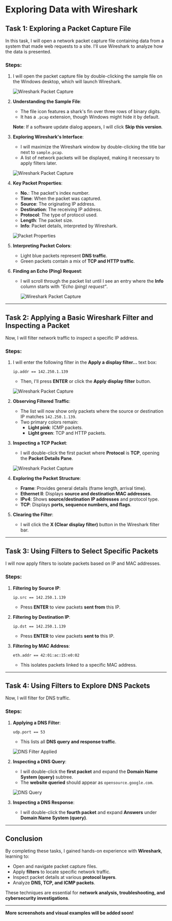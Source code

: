 # Exploring Data with Wireshark

## Task 1: Exploring a Packet Capture File

In this task, I will open a network packet capture file containing data from a system that made web requests to a site. I'll use Wireshark to analyze how the data is presented.

### Steps:
1. I will open the packet capture file by double-clicking the sample file on the Windows desktop, which will launch Wireshark.

   ![Wireshark Packet Capture](https://i.imgur.com/sSkYCcl.png)


2. **Understanding the Sample File**:
   - The file icon features a shark's fin over three rows of binary digits.
   - It has a `.pcap` extension, though Windows might hide it by default.

   **Note**: If a software update dialog appears, I will click **Skip this version**.

3. **Exploring Wireshark's Interface**:
   - I will maximize the Wireshark window by double-clicking the title bar next to `sample.pcap`.
   - A list of network packets will be displayed, making it necessary to apply filters later.

   ![Wireshark Packet Capture](https://i.imgur.com/cTdEikj.png)


4. **Key Packet Properties**:
   - **No.**: The packet's index number.
   - **Time**: When the packet was captured.
   - **Source**: The originating IP address.
   - **Destination**: The receiving IP address.
   - **Protocol**: The type of protocol used.
   - **Length**: The packet size.
   - **Info**: Packet details, interpreted by Wireshark.

   ![Packet Properties](images/packet_properties.png)

5. **Interpreting Packet Colors**:
   - Light blue packets represent **DNS traffic**.
   - Green packets contain a mix of **TCP and HTTP traffic**.


6. **Finding an Echo (Ping) Request**:
   - I will scroll through the packet list until I see an entry where the **Info** column starts with _"Echo (ping) request"_.
  
     ![Wireshark Packet Capture](https://i.imgur.com/EPXsies.png)


---

## Task 2: Applying a Basic Wireshark Filter and Inspecting a Packet

Now, I will filter network traffic to inspect a specific IP address.

### Steps:
1. I will enter the following filter in the **Apply a display filter...** text box:
   ```plaintext
   ip.addr == 142.250.1.139
   ```
   - Then, I'll press **ENTER** or click the **Apply display filter** button.

   ![Wireshark Packet Capture](https://i.imgur.com/AAMNGhG.png)


2. **Observing Filtered Traffic**:
   - The list will now show only packets where the source or destination IP matches `142.250.1.139`.
   - Two primary colors remain:
     - **Light pink**: ICMP packets.
     - **Light green**: TCP and HTTP packets.


3. **Inspecting a TCP Packet**:
   - I will double-click the first packet where **Protocol** is **TCP**, opening the **Packet Details Pane**.

    ![Wireshark Packet Capture](https://i.imgur.com/9nK4R9f.png)

4. **Exploring the Packet Structure**:
   - **Frame**: Provides general details (frame length, arrival time).
   - **Ethernet II**: Displays **source and destination MAC addresses**.
   - **IPv4**: Shows **source/destination IP addresses** and protocol type.
   - **TCP**: Displays **ports, sequence numbers, and flags**.

5. **Clearing the Filter**:
   - I will click the **X (Clear display filter)** button in the Wireshark filter bar.

---

## Task 3: Using Filters to Select Specific Packets

I will now apply filters to isolate packets based on IP and MAC addresses.

### Steps:
1. **Filtering by Source IP**:
   ```plaintext
   ip.src == 142.250.1.139
   ```
   - Press **ENTER** to view packets **sent from** this IP.

2. **Filtering by Destination IP**:
   ```plaintext
   ip.dst == 142.250.1.139
   ```
   - Press **ENTER** to view packets **sent to** this IP.

3. **Filtering by MAC Address**:
   ```plaintext
   eth.addr == 42:01:ac:15:e0:02
   ```
   - This isolates packets linked to a specific MAC address.

---

## Task 4: Using Filters to Explore DNS Packets

Now, I will filter for DNS traffic.

### Steps:
1. **Applying a DNS Filter**:
   ```plaintext
   udp.port == 53
   ```
   - This lists all **DNS query and response traffic**.

   ![DNS Filter Applied](images/dns_filter.png)

2. **Inspecting a DNS Query**:
   - I will double-click the **first packet** and expand the **Domain Name System (query)** subtree.
   - The **website queried** should appear as `opensource.google.com`.

   ![DNS Query](images/dns_query.png)

3. **Inspecting a DNS Response**:
   - I will double-click the **fourth packet** and expand **Answers** under **Domain Name System (query)**.

---

## Conclusion

By completing these tasks, I gained hands-on experience with **Wireshark**, learning to:
- Open and navigate packet capture files.
- Apply **filters** to locate specific network traffic.
- Inspect packet details at various **protocol layers**.
- Analyze **DNS, TCP, and ICMP packets**.

These techniques are essential for **network analysis, troubleshooting, and cybersecurity investigations**.

---

**More screenshots and visual examples will be added soon!**
